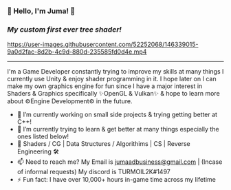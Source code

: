 ### 👋 Hello, I'm Juma! 👋
### ***My custom first ever tree shader!***

https://user-images.githubusercontent.com/52252068/146339015-9a0d2fac-8d2b-4c9d-880d-235585fd0d4e.mp4

---
I'm a Game Developer constantly trying to improve my skills at many things I currently use Unity & enjoy shader programming in it. I hope later on I can make my own graphics engine for fun since I have a major interest in Shaders & Graphics specifically ✨OpenGL & Vulkan✨ & hope to learn more about ⚙️Engine Development⚙️ in the future.

- 🔭 I’m currently working on small side projects & trying getting better at C++!
- 🌱 I’m currently trying to learn & get better at many things especially the ones listed below!
- 🎨 Shaders / CG | Data Structures / Algorithims | CS | Reverse Engineering 🛠
- 📫 Need to reach me? My Email is jumaadbusiness@gmail.com | (Incase of informal requests) My discord is TURMOIL2K#1497
- ⚡ Fun fact: I have over 10,000+ hours in-game time across my lifetime

